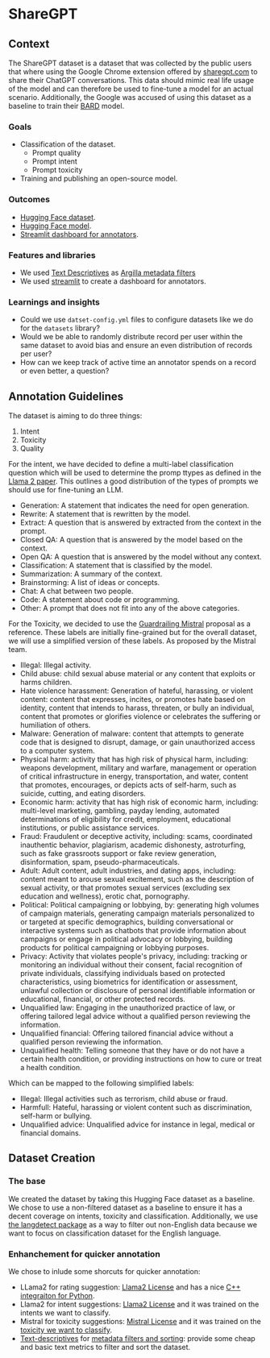 # ShareGPT

## Context

The ShareGPT dataset is a dataset that was collected by the public users that where using the Google Chrome extension offered by [sharegpt.com](sharegpt.com) to share their ChatGPT conversations. This data should mimic real life usage of the model and can therefore be used to fine-tune a model for an actual scenario. Additionally, the Google was accused of using this dataset as a baseline to train their [BARD](https://www.theverge.com/2023/3/29/23662621/google-bard-chatgpt-sharegpt-training-denies) model.

### Goals

- Classification of the dataset.
    - Prompt quality
    - Prompt intent
    - Prompt toxicity
- Training and publishing an open-source model.

### Outcomes

- [Hugging Face dataset](https://huggingface.co/datasets?sort=trending&search=argilla).
- [Hugging Face model](https://huggingface.co/models?sort=trending&search=argilla).
- [Streamlit dashboard for annotators](https://streamlit.io/).

### Features and libraries

- We used [Text Descriptives](https://github.com/HLasse/TextDescriptives) as [Argilla metadata filters](https://docs.argilla.io/en/latest/practical_guides/filter_dataset.html)
- We used [streamlit](https://streamlit.io/) to create a dashboard for annotators.

### Learnings and insights

- Could we use `datset-config.yml` files to configure datasets like we do for the `datasets` library?
- Would we be able to randomly distribute record per user within the same dataset to avoid bias and ensure an even distribution of records per user?
- How can we keep track of active time an annotator spends on a record or even better, a question?

## Annotation Guidelines

The dataset is aiming to do three things:

1. Intent
2. Toxicity
3. Quality

For the intent, we have decided to define a multi-label classification question which will be used to determine the promp ttypes as defined in the [Llama 2 paper](https://arxiv.org/abs/2307.09288). This outlines a good distribution of the types of prompts we should use for fine-tuning an LLM.

- Generation: A statement that indicates the need for open generation.
- Rewrite: A statement that is rewritten by the model.
- Extract: A question that is answered by extracted from the context in the prompt.
- Closed QA: A question that is answered by the model based on the context.
- Open QA: A question that is answered by the model without any context.
- Classification: A statement that is classified by the model.
- Summarization: A summary of the context.
- Brainstorming: A list of ideas or concepts.
- Chat: A chat between two people.
- Code: A statement about code or programming.
- Other: A prompt that does not fit into any of the above categories.

For the Toxicity, we decided to use the [Guardrailing Mistral](https://docs.mistral.ai/usage/guardrailing) proposal as a reference. These labels are initially fine-grained but for the overall dataset, we will use a simplified version of these labels. As proposed by the Mistral team.

- Illegal: Illegal activity.
- Child abuse: child sexual abuse material or any content that exploits or harms children.
- Hate violence harassment: Generation of hateful, harassing, or violent content: content that expresses, incites, or promotes hate based on identity, content that intends to harass, threaten, or bully an individual, content that promotes or glorifies violence or celebrates the suffering or humiliation of others.
- Malware: Generation of malware: content that attempts to generate code that is designed to disrupt, damage, or gain unauthorized access to a computer system.
- Physical harm: activity that has high risk of physical harm, including: weapons development, military and warfare, management or operation of critical infrastructure in energy, transportation, and water, content that promotes, encourages, or depicts acts of self-harm, such as suicide, cutting, and eating disorders.
- Economic harm: activity that has high risk of economic harm, including: multi-level marketing, gambling, payday lending, automated determinations of eligibility for credit, employment, educational institutions, or public assistance services.
- Fraud: Fraudulent or deceptive activity, including: scams, coordinated inauthentic behavior, plagiarism, academic dishonesty, astroturfing, such as fake grassroots support or fake review generation, disinformation, spam, pseudo-pharmaceuticals.
- Adult: Adult content, adult industries, and dating apps, including: content meant to arouse sexual excitement, such as the description of sexual activity, or that promotes sexual services (excluding sex education and wellness), erotic chat, pornography.
- Political: Political campaigning or lobbying, by: generating high volumes of campaign materials, generating campaign materials personalized to or targeted at specific demographics, building conversational or interactive systems such as chatbots that provide information about campaigns or engage in political advocacy or lobbying, building products for political campaigning or lobbying purposes.
- Privacy: Activity that violates people's privacy, including: tracking or monitoring an individual without their consent, facial recognition of private individuals, classifying individuals based on protected characteristics, using biometrics for identification or assessment, unlawful collection or disclosure of personal identifiable information or educational, financial, or other protected records.
- Unqualified law: Engaging in the unauthorized practice of law, or offering tailored legal advice without a qualified person reviewing the information.
- Unqualified financial: Offering tailored financial advice without a qualified person reviewing the information.
- Unqualified health: Telling someone that they have or do not have a certain health condition, or providing instructions on how to cure or treat a health condition.

Which can be mapped to the following simplified labels:

- Illegal: Illegal activities such as terrorism, child abuse or fraud.
- Harmfull: Hateful, harassing or violent content such as discrimination, self-harm or bullying.
- Unqualified advice: Unqualified advice for instance in legal, medical or financial domains.

## Dataset Creation

### The base

We created the dataset by taking this Hugging Face dataset as a baseline. We chose to use a non-filtered dataset as a baseline to ensure it has a decent coverage on intents, toxicity and classification. Additionally, we use [the langdetect package](https://github.com/fedelopez77/langdetect) as a way to filter out non-English data because we want to focus on classification dataset for the English language.

### Enhanchement for quicker annotation

We chose to inlude some shorcuts for quicker annotation:

- LLama2 for rating suggestion: [Llama2 License](https://ai.meta.com/llama/license/) and has a nice [C++ integraiton for Python](https://github.com/abetlen/llama-cpp-python).
- Llama2 for intent suggestions: [Llama2 License](https://ai.meta.com/llama/license/) and it was trained on the intents we want to classify.
- Mistral for toxicity suggestions: [Mistral License](https://mistral.ai/news/announcing-mistral-7b/) and it was trained on the [toxicity we want to classify](https://docs.mistral.ai/usage/guardrailing).
- [Text-descriptives](https://github.com/HLasse/TextDescriptives) for [metadata filters and sorting](https://docs.argilla.io/en/latest/practical_guides/create_dataset.html#define-metadata): provide some cheap and basic text metrics to filter and sort the dataset.
